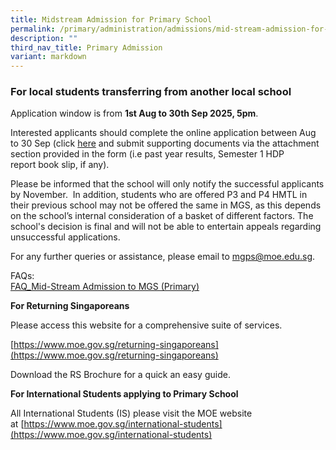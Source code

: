 ```yaml
---
title: Midstream Admission for Primary School
permalink: /primary/administration/admissions/mid-stream-admission-for-primary-school/
description: ""
third_nav_title: Primary Admission
variant: markdown
---
```

### For local students transferring from another local school

Application window is from **1st Aug to 30th Sep 2025, 5pm**.  

Interested applicants should complete the online application between Aug to 30 Sep (click [here](https://form.gov.sg/668e20cff4580113e48e87b9) and submit supporting documents via the attachment section provided in the form (i.e past year results, Semester 1 HDP report book slip, if any).  

Please be informed that the school will only notify the successful applicants by November.  In addition, students who are offered P3 and P4 HMTL in their previous school may not be offered the same in MGS, as this depends on the school’s internal consideration of a basket of different factors. The school's decision is final and will not be able to entertain appeals regarding unsuccessful applications. 

For any further queries or assistance, please email to [mgps@moe.edu.sg](mailto:mgps@moe.edu.sg). 

FAQs:  
[FAQ\_Mid-Stream Admission to MGS (Primary)](https://drive.google.com/file/d/1A9mTYZ55U4YFmlU3VR3y3P6fnwGPtNjG/view?usp=sharing)
  

**For Returning Singaporeans**  

Please access this website for a comprehensive suite of services. 

[https://www.moe.gov.sg/returning-singaporeans](https://www.moe.gov.sg/returning-singaporeans)

Download the RS Brochure for a quick an easy guide.

**For International Students applying to Primary School**  

All International Students (IS) please visit the MOE website at [https://www.moe.gov.sg/international-students](https://www.moe.gov.sg/international-students)